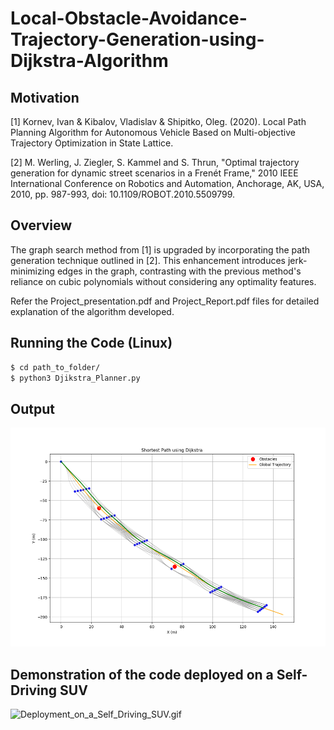 # Local-Obstacle-Avoidance-Trajectory-Generation-using-Dijkstra-Algorithm

## Motivation

[1] Kornev, Ivan & Kibalov, Vladislav & Shipitko, Oleg. (2020). Local Path Planning Algorithm for Autonomous Vehicle Based on Multi-objective Trajectory Optimization in State Lattice.

[2] M. Werling, J. Ziegler, S. Kammel and S. Thrun, "Optimal trajectory generation for dynamic street scenarios in a Frenét Frame," 2010 IEEE International Conference on Robotics and Automation, Anchorage, AK, USA, 2010, pp. 987-993, doi: 10.1109/ROBOT.2010.5509799.

## Overview
The graph search method from [1] is upgraded by incorporating the path generation technique outlined in [2]. This enhancement introduces jerk-minimizing edges in the graph, contrasting with the previous method's reliance on cubic polynomials without considering any optimality features.

Refer the Project_presentation.pdf and Project_Report.pdf files for detailed explanation of the algorithm developed. 


## Running the Code (Linux)

```bash
$ cd path_to_folder/
$ python3 Djikstra_Planner.py
```

## Output
<img src="Graph_Example.png" width="550" height = "350" alt="Output from the Code- Graph_example.png">
<!--    ![Introduction Image](Graph_Example.png)    -->


## Demonstration of the code deployed on a Self-Driving SUV

<img src="Deployment_on_a_Self_Driving_SUV.gif" width="550" height = "333.33" alt="Deployment_on_a_Self_Driving_SUV.gif">
<!--    ![Introduction Video](Deployment_on_a_Self_Driving_SUV.gif)   -->
